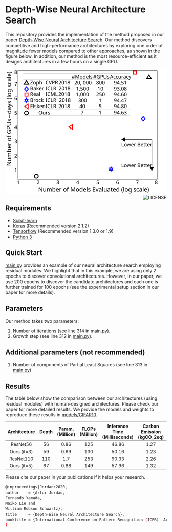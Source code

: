 # Depth-Wise Neural Architecture Search
This repository provides the implementation of the method proposed in our paper [Depth-Wise Neural Architecture Search](https://arxiv.org/pdf/2004.11178.pdf). Our method discovers competitive and high-performance architectures by exploring one order of magnitude fewer models compared to other approaches, as shown in the figure below. In addition, our method is the most resource-efficient as it designs architectures in a few hours on a single GPU.

<img src="/Figures/Main2.svg">

<img src="https://img.shields.io/badge/license-MIT-blue.svg" alt="LICENSE" align="right">

## Requirements
- [Scikit-learn](http://scikit-learn.org/stable/)
- [Keras](https://github.com/fchollet/keras) (Recommended version 2.1.2)
- [Tensorflow](https://www.tensorflow.org/) (Recommended version 1.3.0 or 1.9)
- [Python 3](https://www.python.org/)

## Quick Start
[main.py](main.py) provides an example of our neural architecture search employing residual modules. We highlight that in this example, we are using only 2 epochs to discover convolutional architectures. However, in our paper, we use 200 epochs to discover the candidate architectures and each one is further trained for 100 epochs (see the experimental setup section in our paper for more details).

## Parameters
Our method takes two parameters:
1. Number of iterations (see line 314 in [main.py](main.py)).
2. Growth step (see line 312 in [main.py](main.py)).
## Additional parameters (not recommended)
1. Number of components of Partial Least Squares (see line 313 in [main.py](main.py))

## Results
The table below show the comparison between our architectures (using residual modules) with human-designed architectures. Please check our paper for more detailed results. We provide the models and weights to reproduce these results in [models/CIFAR10](models/CIFAR10).

| Architecture | Depth | Param. (Million) | FLOPs (Million) | Inference Time (Milliseconds) | Carbon Emission (kgCO_2eq) | Accuracy CIFAR-10 |
|:------------:|:-----:|:----------------:|:---------------:|:-----------------------------:|:--------------------------:|:-----------------:|
|   ResNet56   |   56  |       0.86       |       125       |             46.86             |            1.27            |       93.03       |
|  Ours (it=3) |   59  |       0.69       |       130       |             50.16             |            1.23            |       93.36       |
|   ResNet110  |  110  |        1.7       |       253       |             90.33             |            2.26            |       93.57       |
|  Ours (it=5) |   67  |       0.88       |       149       |             57.96             |            1.32            |       94.27       |

Please cite our paper in your publications if it helps your research.
```bash
@inproceedings{Jordao:2020,
author    = {Artur Jordao,
Fernando Yamada,
Maiko Lie and
William Robson Schwartz},
title     = {Depth-Wise Neural Architecture Search},
booktitle = {International Conference on Pattern Recognition (ICPR). Accepted for publication.},
}
```

